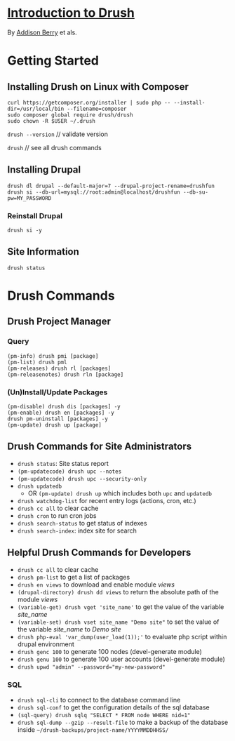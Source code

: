 [Introduction to Drush](https://app.pluralsight.com/courses/drush-introduction)
=========================
By [Addison Berry](http://app.pluralsight.com/author/addison-berry) et als.

# Getting Started

## Installing Drush on Linux with Composer

```
curl https://getcomposer.org/installer | sudo php -- --install-dir=/usr/local/bin --filename=composer
sudo composer global require drush/drush
sudo chown -R $USER ~/.drush
```

`drush --version` // validate version

`drush` // see all drush commands

## Installing Drupal

```
drush dl drupal --default-major=7 --drupal-project-rename=drushfun
drush si --db-url=mysql://root:admin@localhost/drushfun --db-su-pw=MY_PASSWORD
```

### Reinstall Drupal

`drush si -y`

## Site Information

`drush status`

# Drush Commands

## Drush Project Manager

### Query
```
(pm-info) drush pmi [package]
(pm-list) drush pml
(pm-releases) drush rl [packages]
(pm-releasenotes) drush rln [package]
```

### (Un)Install/Update Packages
```
(pm-disable) drush dis [packages] -y
(pm-enable) drush en [packages] -y
drush pm-uninstall [packages] -y
(pm-update) drush up [package]
```

## Drush Commands for Site Administrators

* `drush status`: Site status report
* `(pm-updatecode) drush upc --notes`
* `(pm-updatecode) drush upc --security-only`
* `drush updatedb`
    * OR `(pm-update) drush up` which includes both `upc` and `updatedb`
* `drush watchdog-list` for recent entry logs (actions, cron, etc.)
* `drush cc all` to clear cache
* `drush cron` to run cron jobs
* `drush search-status` to get status of indexes
* `drush search-index`: index site for search

## Helpful Drush Commands for Developers

* `drush cc all` to clear cache
* `drush pm-list` to get a list of packages
* `drush en views` to download and enable module *views*
* `(drupal-directory) drush dd views` to return the absolute path of the module *views*
* `(variable-get) drush vget 'site_name'` to get the value of the variable *site_name*
* `(variable-set) drush vset site_name "Demo site"` to set the value of the variable *site_name* to *Demo site*
* `drush php-eval 'var_dump(user_load(1));'` to evaluate php script within drupal environment
* `drush genc 100` to generate 100 nodes (devel-generate module)
* `drush genu 100` to generate 100 user accounts (devel-generate module)
* `drush upwd "admin" --password="my-new-password"`

### SQL

* `drush sql-cli` to connect to the database command line
* `drush sql-conf` to get the configuration details of the sql database
* `(sql-query) drush sqlq "SELECT * FROM node WHERE nid=1"`
* `drush sql-dump --gzip --result-file` to make a backup of the database inside `~/drush-backups/project-name/YYYYMMDDHHSS/`
